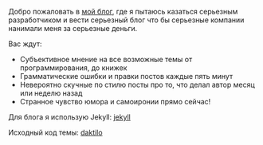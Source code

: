 Добро пожаловать в [мой блог](http://shelomentsevd.github.io), где я пытаюсь казаться серьезным разработчиком и вести серьезный блог что бы серьезные компании нанимали меня за серьезные деньги.

Вас ждут:
* Субъективное мнение на все возможные темы от программирования, до книжек
* Грамматические ошибки и правки постов каждые пять минут
* Невероятно скучные по стилю посты про то, что делал автор месяц или неделю назад
* Странное чувство юмора и самоиронии прямо сейчас!

Для блога я использую Jekyll: [jekyll](jekyllrb.com)

Исходный код темы: [daktilo](https://github.com/kronik3r/daktilo)
